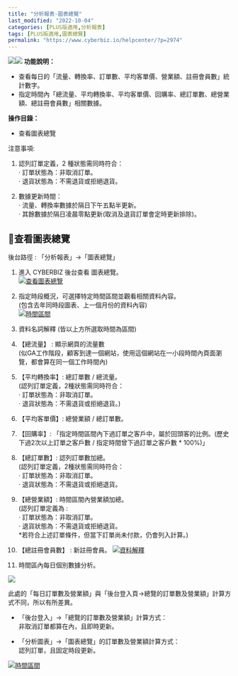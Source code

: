 ```yaml
---
title: "分析報表-圖表總覽"
last_modified: "2022-10-04"
categories: [PLUS版適用,分析報表]
tags: [PLUS版適用,圖表總覽]
permalink: "https://www.cyberbiz.io/helpcenter/?p=2974"
---
```


![](https://www.cyberbiz.io/helpcenter/wp-content/uploads/一般版1.png)![](https://www.cyberbiz.io/helpcenter/wp-content/uploads/PLUS版3.png) **功能說明：**  

* 查看每日的「流量、轉換率、訂單數、平均客單價、營業額、註冊會員數」統計數字。
* 指定時間內「總流量、平均轉換率、平均客單價、回購率、總訂單數、總營業額、總註冊會員數」相關數據。

**操作目錄：**

* 查看圖表總覽

注意事項:  

1. 認列訂單定義，2 種狀態需同時符合：   
· 訂單狀態為：非取消訂單。  
· 退貨狀態為：不需退貨或拒絕退貨。

2. 數據更新時間：  
· 流量、轉換率數據於隔日下午五點半更新。  
· 其餘數據於隔日凌晨零點更新(取消及退貨訂單會定時更新排除)。



## 📌查看圖表總覽


後台路徑 : 「分析報表」→「圖表總覽」  


1. 進入 CYBERBIZ 後台查看 圖表總覽。  
[![查看圖表總覽](https://www.cyberbiz.io/helpcenter/wp-content/uploads/分析報表-圖表總覽01-1.png)](https://www.cyberbiz.io/helpcenter/wp-content/uploads/分析報表-圖表總覽01-1.png)



2. 指定時段概況，可選擇特定時間區間並觀看相關資料內容。  
(包含去年同時段圖表、上一個月份的資料內容)  
[![時間區間](https://www.cyberbiz.io/helpcenter/wp-content/uploads/分析報表-圖表總覽02.png)](https://www.cyberbiz.io/helpcenter/wp-content/uploads/分析報表-圖表總覽02.png)



3. 資料名詞解釋 (皆以上方所選取時間為區間)  

1. 【總流量】 : 顯示網頁的流量數  
(似GA工作階段，顧客到達一個網站，使用這個網站在一小段時間內頁面瀏覽，都會算在同一個工作時間內)

2. 【平均轉換率】: 總訂單數 / 總流量。  
(認列訂單定義，2種狀態需同時符合：  
· 訂單狀態為：非取消訂單。  
· 退貨狀態為：不需退貨或拒絕退貨。)

3. 【平均客單價】: 總營業額 / 總訂單數。
4. 【回購率】: 「指定時間區間內下過訂單之客戶中，屬於回頭客的比例。(歷史下過2次以上訂單之客戶數 / 指定時間曾下過訂單之客戶數 * 100%)」 
5. 【總訂單數】: 認列訂單數加總。  
(認列訂單定義，2種狀態需同時符合：  
· 訂單狀態為：非取消訂單。  
· 退貨狀態為：不需退貨或拒絕退貨。

6. 【總營業額】: 時間區間內營業額加總。  
(認列訂單定義為 :  
· 訂單狀態為：非取消訂單。  
· 退貨狀態為：不需退貨或拒絕退貨。  
*若符合上述訂單條件，但當下訂單尚未付款，仍會列入計算。) 
7. 【總註冊會員數】 : 新註冊會員。
[![資料解釋](https://www.cyberbiz.io/helpcenter/wp-content/uploads/分析報表-圖表總覽03.png)](https://www.cyberbiz.io/helpcenter/wp-content/uploads/分析報表-圖表總覽03.png)



4. 時間區內每日個別數據分析。  

![](https://www.cyberbiz.io/support/wp-content/uploads/fountain-pen.png)

此處的「每日訂單數及營業額」與「後台登入頁→總覽的訂單數及營業額」計算方式不同，所以有所差異。

* 「後台登入」→「總覽的訂單數及營業額」計算方式：  
非取消訂單都算在內，且即時更新。

* 「分析圖表」→「圖表總覽」的訂單數及營業額計算方式：  
認列訂單，且固定時段更新。


[![時間區間](https://www.cyberbiz.io/helpcenter/wp-content/uploads/分析報表-圖表總覽04.png)](https://www.cyberbiz.io/helpcenter/wp-content/uploads/分析報表-圖表總覽04.png)



